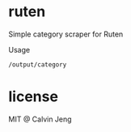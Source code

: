 ruten
==
Simple category scraper for Ruten

Usage
```
/output/category
```

license
==
MIT @ Calvin Jeng
